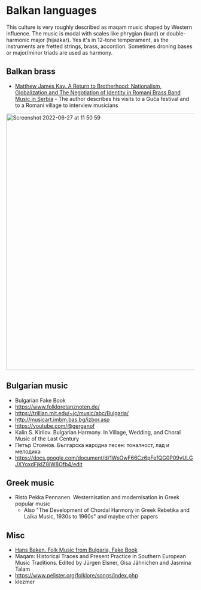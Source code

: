 # Balkan languages

This culture is very roughly described as maqam music shaped by Western influence. The music is modal with scales like phrygian (kurd) or double-harmonic major (hijazkar). Yes it's in 12-tone temperament, as the instruments are fretted strings, brass, accordion. Sometimes droning bases or major/minor triads are used as harmony.

## Balkan brass

- [Matthew James Kay. A Return to Brotherhood: Nationalism, Globalization and The Negotiation of Identity in Romani Brass Band Music in Serbia](https://d.lib.msu.edu/etd/47911/datastream/OBJ/view) - The author describes his visits to a Guča festival and to a Romani village to interview musicians

<img width="683" alt="Screenshot 2022-06-27 at 11 50 59" src="https://user-images.githubusercontent.com/1491908/175868701-372d0698-26c0-453f-8886-3e4974b7f105.png">

## Bulgarian music

- Bulgarian Fake Book
- https://www.folkloretanznoten.de/
- https://trillian.mit.edu/~jc/music/abc/Bulgaria/
- http://musicart.imbm.bas.bg/izbor.asp
- https://youtube.com/@gerganof
- Kalin S. Kirilov. Bulgarian Harmony. In Village, Wedding, and Choral Music of the Last Century
- Петър Стоянов. Българска народна песен: тоналност, лад и мелодика
- https://docs.google.com/document/d/1WsOwF66Cz6pFefQG0P09vULGJXYoxdFjkIZ8jW8Ofb4/edit

## Greek music

- Risto Pekka Pennanen. Westernisation and modernisation in Greek popular music
   - Also "The Development of Chordal Harmony in Greek Rebetika and Laika Music, 1930s to 1960s" and maybe other papers


## Misc

- [Hans Baken. Folk Music from Bulgaria, Fake Book](https://hjj.home.xs4all.nl/Bladmuziek/Fakebook_Bulgarian_Music.pdf)
- Maqam: Historical Traces and Present Practice in Southern European Music Traditions. Edited by Jürgen Elsner, Gisa Jähnichen and Jasmina Talam
- https://www.pelister.org/folklore/songs/index.php
- klezmer
